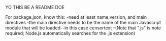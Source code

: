 YO THIS BE A README DOE

For package.json, know this:
-need at least name,version, and main directives
-the main directive needs to be the name of the main Javascript module that will be loaded--in this case censortext 
-(Note that ".js" is note required; Node.js automatically searches for the .js extension)